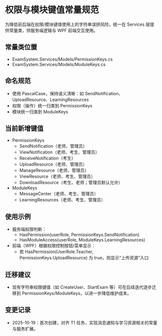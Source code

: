 # 权限与模块键值常量规范

为降低前后端在权限/模块键值使用上的字符串误拼风险，统一在 Services 层提供常量类，供服务端逻辑与 WPF 前端交互使用。

## 常量类位置
- ExamSystem.Services/Models/PermissionKeys.cs
- ExamSystem.Services/Models/ModuleKeys.cs

## 命名规范
- 使用 PascalCase，保持语义清晰：如 SendNotification、UploadResource、LearningResources
- 权限（操作）统一归类到 PermissionKeys
- 模块统一归类到 ModuleKeys

## 当前新增键值
- PermissionKeys
  - SendNotification（老师、管理员）
  - ViewNotification（老师、考生、管理员）
  - ReceiveNotification（考生）
  - UploadResource（老师、管理员）
  - ManageResource（老师、管理员）
  - ViewResource（老师、考生、管理员）
  - DownloadResource（考生、老师；管理员默认允许）
- ModuleKeys
  - MessageCenter（老师、考生、管理员）
  - LearningResources（老师、考生、管理员）

## 使用示例
- 服务端权限判断：
  - HasPermission(userRole, PermissionKeys.SendNotification)
  - HasModuleAccess(userRole, ModuleKeys.LearningResources)
- 前端（WPF）根据权限控制按钮/菜单显示：
  - 若 HasPermission(UserRole.Teacher, PermissionKeys.UploadResource) 为 true，则显示“上传资源”入口

## 迁移建议
- 现有字符串权限键值（如 CreateUser、StartExam 等）可在后续迭代逐步迁移到 PermissionKeys/ModuleKeys，以进一步降低维护成本。

## 变更记录
- 2025-10-19：首次创建，对齐 T1 任务，实现消息通知与学习资源相关的常量与服务扩展。